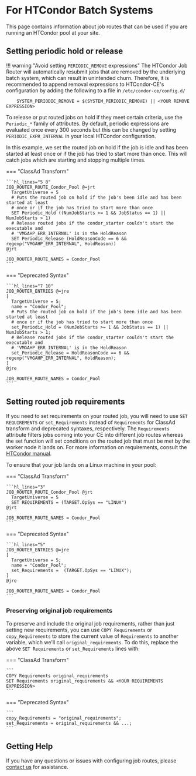 For HTCondor Batch Systems
==========================

This page contains information about job routes that can be used if you are running an HTCondor pool at your site.

Setting periodic hold or release
--------------------------------

!!! warning "Avoid setting `PERIODIC_REMOVE` expressions"
    The HTCondor Job Router will automatically resubmit jobs that are removed by the underlying batch system, which can
    result in unintended churn.
    Therefore, it is recommended to append removal expressions to HTCondor-CE's configuration by adding the following to
    a file in `/etc/condor-ce/config.d/`

        SYSTEM_PERIODIC_REMOVE = $(SYSTEM_PERIODIC_REMOVE) || <YOUR REMOVE EXPRESSION>

To release or put routed jobs on hold if they meet certain criteria, use the `Periodic_*` family of attributes.
By default, periodic expressions are evaluated once every 300 seconds but this can be changed by setting
`PERIODIC_EXPR_INTERVAL` in your local HTCondor configuration.

In this example, we set the routed job on hold if the job is idle and has been started at least once or if the job has
tried to start more than once.
This will catch jobs which are starting and stopping multiple times.

=== "ClassAd Transform"

    ```hl_lines="5 8"
    JOB_ROUTER_ROUTE_Condor_Pool @=jrt
      TargetUniverse = 5
      # Puts the routed job on hold if the job's been idle and has been started at least
      # once or if the job has tried to start more than once
      SET Periodic_Hold ((NumJobStarts >= 1 && JobStatus == 1) || NumJobStarts > 1)
      # Release routed jobs if the condor_starter couldn't start the executable and 
      # 'VMGAHP_ERR_INTERNAL' is in the HoldReason
      SET Periodic_Release (HoldReasonCode == 6 && regexp("VMGAHP_ERR_INTERNAL", HoldReason))
    @jrt

    JOB_ROUTER_ROUTE_NAMES = Condor_Pool
    ```
=== "Deprecated Syntax"

    ```hl_lines="7 10"
    JOB_ROUTER_ENTRIES @=jre
    [
      TargetUniverse = 5;
      name = "Condor_Pool";
      # Puts the routed job on hold if the job's been idle and has been started at least
      # once or if the job has tried to start more than once
      set_Periodic_Hold = (NumJobStarts >= 1 && JobStatus == 1) || NumJobStarts > 1;
      # Release routed jobs if the condor_starter couldn't start the executable and
      # 'VMGAHP_ERR_INTERNAL' is in the HoldReason
      set_Periodic_Release = HoldReasonCode == 6 && regexp("VMGAHP_ERR_INTERNAL", HoldReason);
    ]
    @jre

    JOB_ROUTER_ROUTE_NAMES = Condor_Pool
    ```

Setting routed job requirements
-------------------------------

If you need to set requirements on your routed job, you will need to use `SET REQUIREMENTS` or `set_Requirements`
instead of `Requirements` for ClassAd transform and deprecated syntaxes, respectively.
The `Requirements` attribute filters jobs coming into your CE into different job routes whereas the set function will
set conditions on the routed job that must be met by the worker node it lands on.
For more information on requirements, consult the
[HTCondor manual](https://htcondor.readthedocs.io/en/latest/users-manual/submitting-a-job.html#about-requirements-and-rank).

To ensure that your job lands on a Linux machine in your pool:

=== "ClassAd Transform"

    ```hl_lines="3"
    JOB_ROUTER_ROUTE_Condor_Pool @jrt
      TargetUniverse = 5
      SET REQUIREMENTS = (TARGET.OpSys == "LINUX")
    @jrt

    JOB_ROUTER_ROUTE_NAMES = Condor_Pool
    ```

=== "Deprecated Syntax"

    ```hl_lines="5"
    JOB_ROUTER_ENTRIES @=jre
    [
      TargetUniverse = 5;
      name = "Condor_Pool";
      set_Requirements =  (TARGET.OpSys == "LINUX");
    ]
    @jre

    JOB_ROUTER_ROUTE_NAMES = Condor_Pool
    ```

### Preserving original job requirements ###

To preserve and include the original job requirements, rather than just setting new requirements, you can use `COPY
Requirements` or `copy_Requirements` to store the current value of `Requirements` to another variable, which we'll call
`original_requirements`.
To do this, replace the above `SET Requirements` or `set_Requirements` lines with:

=== "ClassAd Transform"

    ```
    COPY Requirements original_requirements
    SET Requirements original_requirements && <YOUR REQUIREMENTS EXPRESSION>
    ```

=== "Deprecated Syntax"

    ```
    copy_Requirements = "original_requirements";
    set_Requirements = original_requirements && ...;
    ```

Getting Help
------------

If you have any questions or issues with configuring job routes, please [contact us](../../index.md#contact-us) for
assistance.
